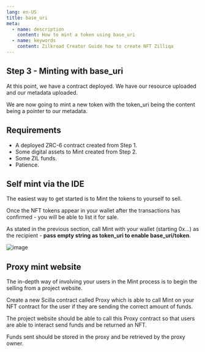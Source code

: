 ```yaml
---
lang: en-US
title: base_uri
meta:
  - name: description
    content: How to mint a token using base_uri
  - name: keywords
    content: Zilkroad Creator Guide how to create NFT Zilliqa
---
```


## Step 3 - Minting with base_uri

At this point, we have a contract deployed. We have our resource uploaded and our metadata uploaded.

We are now going to mint a new token with the token_uri being the content being a pointer to our metadata.

## Requirements

* A deployed ZRC-6 contract created from Step 1.
* Some digital assets to Mint created from Step 2.
* Some ZIL funds.
* Patience.

## Self mint via the IDE

The easiest way to get started is to Mint the tokens to yourself to sell.

Once the NFT tokens appear in your wallet after the transactions has confirmed - you will be able to list it for sale.

As stated in the previous section, call Mint with your wallet (starting 0x...) as the recipient - **pass empty string as token_uri to enable base_uri/token**.

![image](/img/developer-guide/mint-call.png)

## Proxy mint website

The in-depth way of involving your users in the Mint process is to begin the selling from a project website.

Create a new Scilla contract called Proxy which is able to call Mint on your NFT contract for the user if they are sending the correct amount of funds.

The project website should be able to call this Proxy contract so that users are able to interact send funds and be returned an NFT.

Funds sent should be stored in the proxy and be retrieved by the proxy owner.
